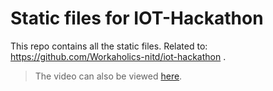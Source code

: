 # Static files for IOT-Hackathon

This repo contains all the static files. Related to: https://github.com/Workaholics-nitd/iot-hackathon .
> The video can also be viewed [here](https://drive.google.com/open?id=1lRRQbL9k4dgNGdNXnpt4H-QnX99c0k9T).
